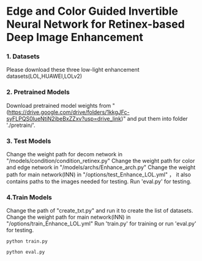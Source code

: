 # Edge and Color Guided Invertible Neural Network for Retinex-based Deep Image Enhancement

### 1. Datasets

Please download these three low-light enhancement datasets(LOL,HUAWEI,LOLv2)

### 2. Pretrained Models

Download pretrained model weights from "(https://drive.google.com/drive/folders/1kkgJFc-syFLPQS0lueNtiN2ibeBxZZxv?usp=drive_link)" and put them into folder './pretrain/'.

### 3. Test Models
Change the weight path for decom network in "/models/condition/condition_retinex.py"
Change the weight path for color and edge network in "/models/archs/Enhance_arch.py"
Change the weight path for main network(INN) in "/options/test_Enhance_LOL.yml" ， it also contains paths to the images needed for testing.
Run 'eval.py' for testing.

### 4.Train Models
Change the path of "create_txt.py" and run it to create the list of datasets.
Change the weight path for main network(INN) in "/options/train_Enhance_LOL.yml"
Run 'train.py' for training or run 'eval.py' for testing.

```
python train.py
```
```
python eval.py
```

